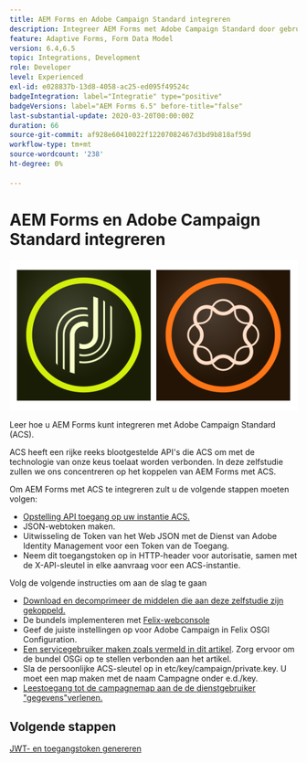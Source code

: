 ```yaml
---
title: AEM Forms en Adobe Campaign Standard integreren
description: Integreer AEM Forms met Adobe Campaign Standard door gebruik te maken van het AEM Forms Form Data Model voor het ophalen van informatie over het ACS-campagneprofiel enzovoort.
feature: Adaptive Forms, Form Data Model
version: 6.4,6.5
topic: Integrations, Development
role: Developer
level: Experienced
exl-id: e028837b-13d8-4058-ac25-ed095f49524c
badgeIntegration: label="Integratie" type="positive"
badgeVersions: label="AEM Forms 6.5" before-title="false"
last-substantial-update: 2020-03-20T00:00:00Z
duration: 66
source-git-commit: af928e60410022f12207082467d3bd9b818af59d
workflow-type: tm+mt
source-wordcount: '238'
ht-degree: 0%

---
```


# AEM Forms en Adobe Campaign Standard integreren

![formsandcampagne](assets/helpx-cards-forms.png)

Leer hoe u AEM Forms kunt integreren met Adobe Campaign Standard (ACS).

ACS heeft een rijke reeks blootgestelde API&#39;s die ACS om met de technologie van onze keus toelaat worden verbonden. In deze zelfstudie zullen we ons concentreren op het koppelen van AEM Forms met ACS.

Om AEM Forms met ACS te integreren zult u de volgende stappen moeten volgen:

* [Opstelling API toegang op uw instantie ACS.](https://experienceleague.adobe.com/docs/campaign-standard/using/working-with-apis/get-started-apis.html?lang=en)
* JSON-webtoken maken.
* Uitwisseling de Token van het Web JSON met de Dienst van Adobe Identity Management voor een Token van de Toegang.
* Neem dit toegangstoken op in HTTP-header voor autorisatie, samen met de X-API-sleutel in elke aanvraag voor een ACS-instantie.

Volg de volgende instructies om aan de slag te gaan

* [Download en decomprimeer de middelen die aan deze zelfstudie zijn gekoppeld.](assets/aem-forms-and-acs-bundles.zip)
* De bundels implementeren met [Felix-webconsole](http://localhost:4502/system/console/bundles)
* Geef de juiste instellingen op voor Adobe Campaign in Felix OSGI Configuration.
* [Een servicegebruiker maken zoals vermeld in dit artikel](/help/forms/adaptive-forms/service-user-tutorial-develop.md). Zorg ervoor om de bundel OSGi op te stellen verbonden aan het artikel.
* Sla de persoonlijke ACS-sleutel op in etc/key/campaign/private.key. U moet een map maken met de naam Campagne onder e.d./key.
* [Leestoegang tot de campagnemap aan de de dienstgebruiker &quot;gegevens&quot;verlenen.](http://localhost:4502/useradmin)

## Volgende stappen

[JWT- en toegangstoken genereren](partone.md)
